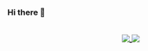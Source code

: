 ### Hi there 👋

<h2 align="center">
  <a href="https://github.com/ThaTguyThimo">
    <img align="center" src="https://github-readme-stats.vercel.app/api?username=ThatGuyThimo&count_private=true&theme=dark">
  </a>
    <a href="https://github.com/ThaTguyThimo">
    <img align="center" src="https://github-readme-stats.vercel.app/api/top-langs/?username=ThatGuyThimo&layout=compact&hide_title=1&card_width=300&theme=dark">
  </a>
  <br>
</h2>
